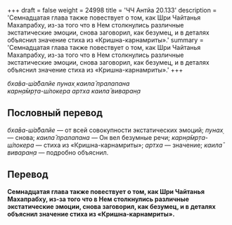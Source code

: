 +++
draft = false
weight = 24998
title = 'ЧЧ Антйа 20.133'
description = 'Семнадцатая глава также повествует о том, как Шри Чайтанья Махапрабху, из-за того что в Нем столкнулись различные экстатические эмоции, снова заговорил, как безумец, и в деталях объяснил значение стиха из «Кришна-карнамриты».'
summary = 'Семнадцатая глава также повествует о том, как Шри Чайтанья Махапрабху, из-за того что в Нем столкнулись различные экстатические эмоции, снова заговорил, как безумец, и в деталях объяснил значение стиха из «Кришна-карнамриты».'
+++

_бха̄ва-ш́а̄балйе пунах̣ каила̄ пралапана  
карн̣а̄мр̣та-ш́локера артха каила̄ виваран̣а_

## Пословный перевод

_бха̄ва_\-_ш́а̄балйе_ — от всей совокупности экстатических эмоций; _пунах̣_ — снова; _каила̄_ _пралапана_ — Он вел безумные речи; _карн̣а̄мр̣та_\-_ш́локера_ — стиха из «Кришна-карнамриты»; _артха_ — значение; _каила̄_ _виваран̣а_ — подробно объяснил.

## Перевод

**Семнадцатая глава также повествует о том, как Шри Чайтанья Махапрабху, из-за того что в Нем столкнулись различные экстатические эмоции, снова заговорил, как безумец, и в деталях объяснил значение стиха из «Кришна-карнамриты».**
